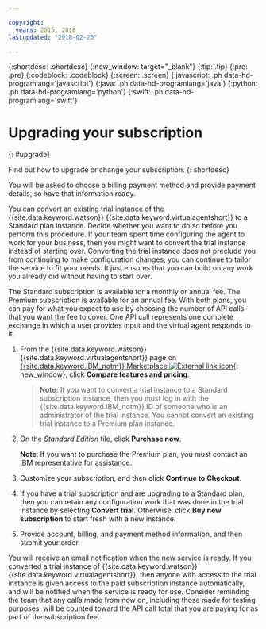 ```yaml
---

copyright:
  years: 2015, 2018
lastupdated: "2018-02-26"

---
```


{:shortdesc: .shortdesc}
{:new_window: target="_blank"}
{:tip: .tip}
{:pre: .pre}
{:codeblock: .codeblock}
{:screen: .screen}
{:javascript: .ph data-hd-programlang='javascript'}
{:java: .ph data-hd-programlang='java'}
{:python: .ph data-hd-programlang='python'}
{:swift: .ph data-hd-programlang='swift'}

# Upgrading your subscription
{: #upgrade}

Find out how to upgrade or change your subscription.
{: shortdesc}

You will be asked to choose a billing payment method and provide payment details, so have that information ready.

You can convert an existing trial instance of the {{site.data.keyword.watson}} {{site.data.keyword.virtualagentshort}} to a Standard plan instance. Decide whether you want to do so before you perform this procedure. If your team spent time configuring the agent to work for your business, then you might want to convert the trial instance instead of starting over. Converting the trial instance does not preclude you from continuing to make configuration changes; you can continue to tailor the service to fit your needs. It just ensures that you can build on any work you already did without having to start over.

The Standard subscription is available for a monthly or annual fee. The Premium subscription is available for an annual fee. With both plans, you can pay for what you expect to use by choosing the number of API calls that you want the fee to cover. One API call represents one complete exchange in which a user provides input and the virtual agent responds to it.

1.  From the {{site.data.keyword.watson}} {{site.data.keyword.virtualagentshort}} page on [{{site.data.keyword.IBM_notm}} Marketplace ![External link icon](../../icons/launch-glyph.svg "External link icon")](https://www.ibm.com/marketplace/cloud/cognitive-customer-engagement/){: new_window}, click **Compare features and pricing**.

    > **Note:** If you want to convert a trial instance to a Standard subscription instance, then you must log in with the {{site.data.keyword.IBM_notm}} ID of someone who is an administrator of the trial instance. You cannot convert an existing trial instance to a Premium plan instance.

1.  On the *Standard Edition* tile, click **Purchase now**.

    **Note**: If you want to purchase the Premium plan, you must contact an IBM representative for assistance.

1.  Customize your subscription, and then click **Continue to Checkout**.
1.  If you have a trial subscription and are upgrading to a Standard plan, then you can retain any configuration work that was done in the trial instance by selecting **Convert trial**. Otherwise, click **Buy new subscription** to start fresh with a new instance.
1.  Provide account, billing, and payment method information, and then submit your order.

You will receive an email notification when the new service is ready. If you converted a trial instance of {{site.data.keyword.watson}} {{site.data.keyword.virtualagentshort}}, then anyone with access to the trial instance is given access to the paid subscription instance automatically, and will be notified when the service is ready for use. Consider reminding the team that any calls made from now on, including those made for testing purposes, will be counted toward the API call total that you are paying for as part of the subscription fee.